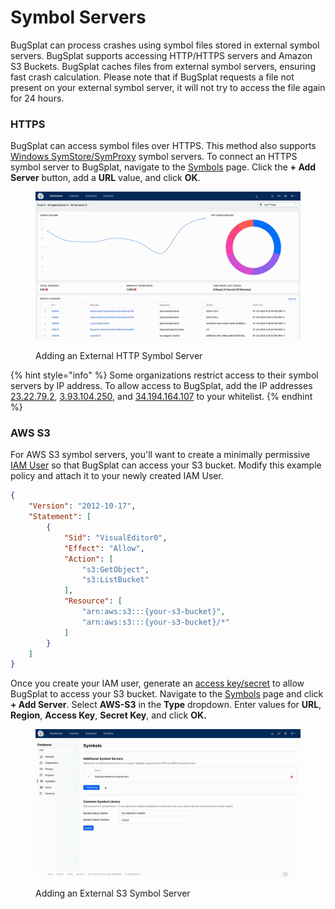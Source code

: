 # Symbol Servers

BugSplat can process crashes using symbol files stored in external symbol servers. BugSplat supports accessing HTTP/HTTPS servers and Amazon S3 Buckets. BugSplat caches files from external symbol servers, ensuring fast crash calculation. Please note that if BugSplat requests a file not present on your external symbol server, it will not try to access the file again for 24 hours.

### HTTPS

BugSplat can access symbol files over HTTPS. This method also supports [Windows SymStore/SymProxy](https://learn.microsoft.com/en-us/windows-hardware/drivers/debugger/symbol-stores-and-symbol-servers) symbol servers. To connect an HTTPS symbol server to BugSplat, navigate to the [Symbols](https://app.bugsplat.com/v2/database/symbols?) page. Click the **+ Add Server** button, add a **URL** value, and click **OK**.

<figure><img src="../../../.gitbook/assets/output (1).gif" alt=""><figcaption><p>Adding an External HTTP Symbol Server</p></figcaption></figure>

{% hint style="info" %}
Some organizations restrict access to their symbol servers by IP address. To allow access to BugSplat, add the IP addresses [23.22.79.2](https://www.whatismyip.com/23.22.79.2/?iref=home), [3.93.104.250](https://us-east-1.console.aws.amazon.com/ec2/home?region=us-east-1#ElasticIpDetails:AllocationId=eipalloc-0da0d84b88eed6812), and [34.194.164.107](https://us-east-1.console.aws.amazon.com/ec2/home?region=us-east-1#ElasticIpDetails:AllocationId=eipalloc-0cd966956c064a2e4) to your whitelist.
{% endhint %}

### AWS S3

For AWS S3 symbol servers, you'll want to create a minimally permissive [IAM User](https://docs.aws.amazon.com/IAM/latest/UserGuide/id\_users\_create.html#id\_users\_create\_console) so that BugSplat can access your S3 bucket. Modify this example policy and attach it to your newly created IAM User.

```json
{
    "Version": "2012-10-17",
    "Statement": [
        {
            "Sid": "VisualEditor0",
            "Effect": "Allow",
            "Action": [
                "s3:GetObject",
                "s3:ListBucket"
            ],
            "Resource": [
                "arn:aws:s3:::{your-s3-bucket}",
                "arn:aws:s3:::{your-s3-bucket}/*"
            ]
        }
    ]
}
```

Once you create your IAM user, generate an [access key/secret](https://docs.aws.amazon.com/IAM/latest/UserGuide/id\_credentials\_access-keys.html) to allow BugSplat to access your S3 bucket. Navigate to the [Symbols](https://app.bugsplat.com/v2/database/symbols) page and click **+ Add Server**. Select **AWS-S3** in the **Type** dropdown. Enter values for **URL**, **Region**, **Access Key**, **Secret Key**, and click **OK.**

<figure><img src="../../../.gitbook/assets/output (1) (1).gif" alt=""><figcaption><p>Adding an External S3 Symbol Server</p></figcaption></figure>
